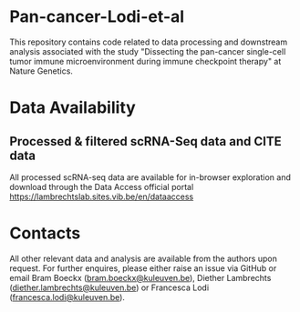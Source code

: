 # Pan-cancer-Lodi-et-al
This repository contains code related to data processing and downstream analysis associated with the study "Dissecting the pan-cancer single-cell tumor immune microenvironment during immune checkpoint therapy" at Nature Genetics.

# Data Availability 
## Processed & filtered scRNA-Seq data and CITE data
All processed scRNA-seq data are available for in-browser exploration and download through the Data Access official portal https://lambrechtslab.sites.vib.be/en/dataaccess 

# Contacts
All other relevant data and analysis are available from the authors upon request. For further enquires, please either raise an issue via GitHub or email Bram Boeckx (bram.boeckx@kuleuven.be), Diether Lambrechts (diether.lambrechts@kuleuven.be) or Francesca Lodi (francesca.lodi@kuleuven.be). 
